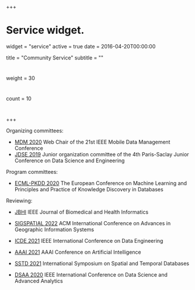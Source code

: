 +++
# Service widget.
widget = "service"
active = true
date = 2016-04-20T00:00:00

title = "Community Service"
subtitle = ""

# 
weight = 30

# 
count = 10

#   
# 
+++

Organizing committees:

- [MDM 2020](http://mdmconferences.org/mdm2020/) Web Chair of the 21st IEEE Mobile Data Management Conference 
- [JDSE 2019](https://jdse-paris.github.io/jDSE2019) Junior organization committee of the 4th Paris-Saclay Junior Conference on Data Science and Engineering 

Program committees: 

- [ECML-PKDD 2020](https://ecmlpkdd2020.net/) The European Conference on Machine Learning and Principles and Practice of Knowledge Discovery in Databases

Reviewing:

- [JBHI](https://www.embs.org/jbhi/) IEEE Journal of Biomedical and Health Informatics

- [SIGSPATIAL 2022](https://sigspatial2022.sigspatial.org/) ACM International Conference on Advances in Geographic Information Systems

- [ICDE 2021](http://www.icde2021.gr/) IEEE International Conference on Data Engineering 
- [AAAI 2021](https://aaai.org/Conferences/AAAI-21/) AAAI Conference on Artificial Intelligence
- [SSTD 2021](https://sstd2021.github.io/) International Symposium on Spatial and Temporal Databases
- [DSAA 2020](http://dsaa2020.dsaa.co/) IEEE International Conference on Data Science and Advanced Analytics 